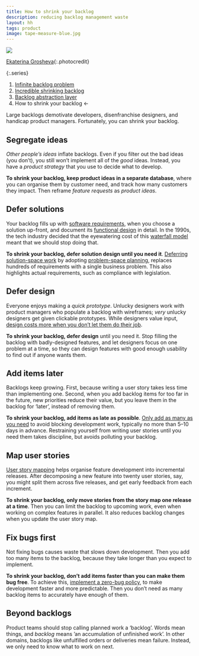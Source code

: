 ```yaml
---
title: How to shrink your backlog
description: reducing backlog management waste
layout: hh
tags: product
image: tape-measure-blue.jpg
---
```


![](tape-measure-blue.jpg)

[Ekaterina Grosheva](https://unsplash.com/photos/tnbdRX9Yaxk){:.photocredit}

{:.series}
1. [Infinite backlog problem](infinite-backlog)
2. [Incredible shrinking backlog](backlog-shrinkage)
3. [Backlog abstraction layer](backlog-abstraction-layer)
4. How to shrink your backlog ←

Large backlogs demotivate developers, disenfranchise designers, and handicap product managers.
Fortunately, you can shrink your backlog.

## Segregate ideas

_Other people’s ideas_ inflate backlogs.
Even if you filter out the bad ideas (you don’t), you still won’t implement all of the _good_ ideas.
Instead, you have a _product strategy_ that you use to decide what to develop.

**To shrink your backlog, keep product ideas in a separate database**,
where you can organise them by customer need, and track how many customers they impact.
Then reframe _feature requests_ as _product ideas_.

## Defer solutions

Your backlog fills up with [software requirements](https://en.wikipedia.org/wiki/Software_requirements),
when you choose a solution up-front, and document its
[functional design](https://en.wikipedia.org/wiki/Requirements_analysis) in detail.
In the 1990s, the tech industry decided that the eyewatering cost of this
[waterfall model](https://en.wikipedia.org/wiki/Waterfall_model) meant that we should stop doing that.

**To shrink your backlog, defer solution design until you need it**.
[Deferring solution-space work](defer-solutions) by adopting
[problem-space planning](quarterly-objectives),
replaces hundreds of requirements with a single business problem.
This also highlights actual requirements, such as compliance with legislation.

## Defer design

Everyone enjoys making a _quick prototype_.
Unlucky designers work with product managers who populate a backlog with wireframes;
_very_ unlucky designers get given clickable prototypes.
While designers value input,
[design costs more when you don’t let them do their job](https://www.boredpanda.com/designer-price-list-client-helps-digital-synopsis/).

**To shrink your backlog, defer design** until you need it.
Stop filling the backlog with badly-designed features,
and let designers focus on one problem at a time,
so they can design features with good enough usability to find out if anyone wants them.

## Add items later

Backlogs keep growing.
First, because writing a user story takes less time than implementing one.
Second, when you add backlog items for too far in the future, new priorities reduce their value,
but you leave them in the backlog for ‘later’, instead of removing them.

**To shrink your backlog, add items as late as possible**.
[Only add as many as you need](backlog-shrinkage) to avoid blocking development work,
typically no more than 5–10 days in advance.
Restraining yourself from writing user stories until you need them takes discipline,
but avoids polluting your backlog.

## Map user stories

[User story mapping](https://www.jpattonassociates.com/jeff-pattons-book-released-user-story-mapping/)
helps organise feature development into incremental releases.
After decomposing a new feature into twenty user stories, say,
you might split them across five releases, and get early feedback from each increment.

**To shrink your backlog, only move stories from the story map one release at a time**.
Then you can limit the backlog to upcoming work, even when working on complex features in parallel.
It also reduces backlog changes when you update the user story map.

## Fix bugs first

Not fixing bugs causes waste that slows down development.
Then you add too many items to the backlog, because they take longer than you expect to implement.

**To shrink your backlog, don’t add items faster than you can make them bug free**.
To achieve this, [implement a zero-bug policy](zero-bug-policy),
to make development faster and more predictable.
Then you don’t need as many backlog items to accurately have enough of them.

## Beyond backlogs

Product teams should stop calling planned work a ‘backlog’.
Words mean things, and _backlog_ means ’an accumulation of unfinished work’.
In other domains, backlogs like unfulfilled orders or deliveries mean failure.
Instead, we only need to know what to work on next.
